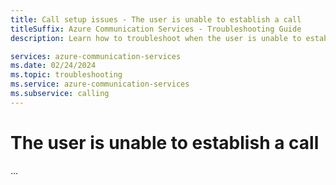 ```yaml
---
title: Call setup issues - The user is unable to establish a call
titleSuffix: Azure Communication Services - Troubleshooting Guide
description: Learn how to troubleshoot when the user is unable to establish a call

services: azure-communication-services
ms.date: 02/24/2024
ms.topic: troubleshooting
ms.service: azure-communication-services
ms.subservice: calling
---
```


# The user is unable to establish a call
...

